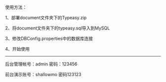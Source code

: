 使用方法：

1、部署document文件夹下的Typeasy.zip

2、将document文件夹下的typeasy.sql导入到MySQL

3、修改DBConfig.properties中的数据库连接

4、开始使用

-------------------------------------------

后台管理帐号：admin 密码：123456

前台演示账号：shallowmo 密码123123
